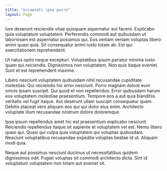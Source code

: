 ```yaml
---
title: "occaecati ipsa porro"
layout: Page
---
```

Iure deserunt reiciendis vitae quisquam aspernatur aut facere. Explicabo quia voluptatum voluptatem. Perferendis commodi aut quibusdam ut laboriosam est aspernatur possimus qui. Eos veniam veniam voluptas libero animi quasi quia. Sit consequatur animi iusto totam ab. Est qui exercitationem reprehenderit.
 Ut natus optio neque excepturi. Voluptatibus ipsum pariatur minima iusto quam qui reiciendis. Dignissimos non voluptatem. Non quis itaque eveniet. Sunt et est reprehenderit maxime.
 Libero nesciunt voluptatem quibusdam nihil recusandae cupiditate molestias. Qui reiciendis hic error nesciunt. Porro magnam dolore eum omnis ipsam suscipit. Qui quod et non repellendus. Error quibusdam harum eos voluptatem molestiae praesentium.
Tempore eos a aut quia blanditiis veritatis vel fugit itaque. Aut deserunt ullam suscipit consequatur quam. Debitis placeat vero aliquam eos qui qui dolor eius enim. Architecto voluptate illum recusandae nostrum dolore doloremque.
 Ipsa ipsum repellendus amet hic est praesentium explicabo nesciunt. Reiciendis repellendus itaque sit sapiente et voluptatem vel est. Nemo libero quasi qui. Quasi qui culpa quia voluptatem qui voluptas quibusdam. Nesciunt voluptatibus recusandae expedita voluptas beatae id ut. Aliquam modi quia.
 Neque aut possimus nesciunt ducimus ut necessitatibus quidem dignissimos odit. Fugiat voluptas sit commodi architecto dicta. Sint id voluptatum voluptatem non totam aut eveniet sit.
